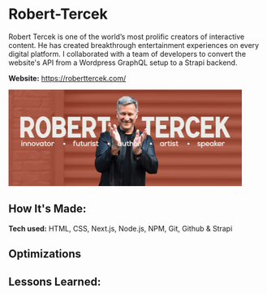 # Robert-Tercek

Robert Tercek is one of the world’s most prolific creators of interactive content. He has created breakthrough entertainment experiences on every digital platform. I collaborated with a team of developers to convert the website's API from a Wordpress GraphQL setup to a Strapi backend.

**Website:** https://roberttercek.com/

<a target="_blank" href="https://roberttercek.com/">
    <img src="robert-tercek.png" height="190px" alt="Prognose"/>
</a>

## How It's Made:

**Tech used:** HTML, CSS, Next.js, Node.js, NPM, Git, Github & Strapi

## Optimizations

## Lessons Learned:


